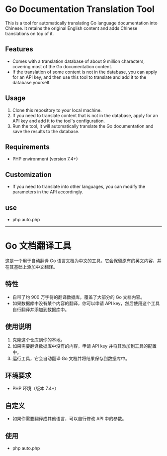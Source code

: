 # Go Documentation Translation Tool

This is a tool for automatically translating Go language documentation into Chinese. It retains the original English content and adds Chinese translations on top of it.

## Features

- Comes with a translation database of about 9 million characters, covering most of the Go documentation content.
- If the translation of some content is not in the database, you can apply for an API key, and then use this tool to translate and add it to the database yourself.

## Usage

1. Clone this repository to your local machine.
2. If you need to translate content that is not in the database, apply for an API key and add it to the tool's configuration.
3. Run the tool, it will automatically translate the Go documentation and save the results to the database.

## Requirements

- PHP environment (version 7.4+)

## Customization

- If you need to translate into other languages, you can modify the parameters in the API accordingly.

## use

- php auto.php

---

# Go 文档翻译工具

这是一个用于自动翻译 Go 语言文档为中文的工具。它会保留原有的英文内容，并在其基础上添加中文翻译。

## 特性

- 自带了约 900 万字符的翻译数据库，覆盖了大部分的 Go 文档内容。
- 如果数据库中没有某个内容的翻译，你可以申请 API key，然后使用这个工具自行翻译并添加到数据库中。

## 使用说明

1. 克隆这个仓库到你的本地。
2. 如果需要翻译数据库中没有的内容，申请 API key 并将其添加到工具的配置中。
3. 运行工具，它会自动翻译 Go 文档并将结果保存到数据库中。

## 环境要求

- PHP 环境（版本 7.4+）

## 自定义

- 如果你需要翻译成其他语言，可以自行修改 API 中的参数。

## 使用

- php auto.php